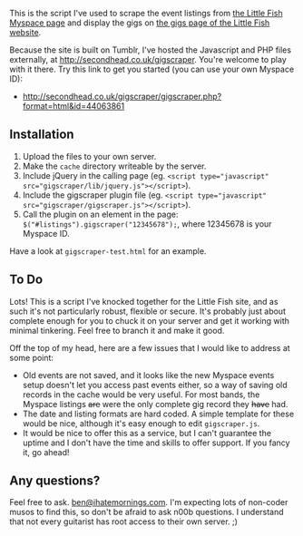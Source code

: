 This is the script I've used to scrape the event listings from [the Little Fish Myspace page](http://myspace.com/littlefishmusic) and display the gigs on [the gigs page of the Little Fish website](http://littlefishmusic.com/gigs).

Because the site is built on Tumblr, I've hosted the Javascript and PHP files externally, at <http://secondhead.co.uk/gigscraper>. You're welcome to play with it there. Try this link to get you started (you can use your own Myspace ID):

* <http://secondhead.co.uk/gigscraper/gigscraper.php?format=html&id=44063861>

## Installation ##

1. Upload the files to your own server.
2. Make the `cache` directory writeable by the server.
3. Include jQuery in the calling page (eg. `<script type="javascript" src="gigscraper/lib/jquery.js"></script>`).
4. Include the gigscraper plugin file (eg. `<script type="javascript" src="gigscraper/gigscraper.js"></script>`).
5. Call the plugin on an element in the page: `$("#listings").gigscraper("12345678");`, where 12345678 is your Myspace ID.

Have a look at `gigscraper-test.html` for an example.

## To Do ##

Lots! This is a script I've knocked together for the Little Fish site, and as such it's not particularly robust, flexible or secure. It's probably just about complete enough for you to chuck it on your server and get it working with minimal tinkering. Feel free to branch it and make it good.

Off the top of my head, here are a few issues that I would like to address at some point:

* Old events are not saved, and it looks like the new Myspace events setup doesn't let you access past events either, so a way of saving old records in the cache would be very useful. For most bands, the Myspace listings <del>are</del> were the only complete gig record they <del>have</del> had.
* The date and listing formats are hard coded. A simple template for these would be nice, although it's easy enough to edit `gigscraper.js`.
* It would be nice to offer this as a service, but I can't guarantee the uptime and I don't have the time and skills to offer support. If you fancy it, go ahead!

## Any questions? ##

Feel free to ask. <ben@ihatemornings.com>. I'm expecting lots of non-coder musos to find this, so don't be afraid to ask n00b questions. I understand that not every guitarist has root access to their own server. ;)
